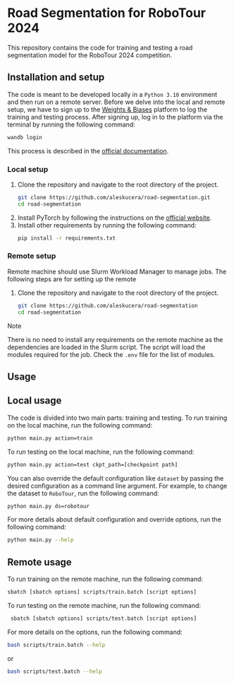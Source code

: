 # Road Segmentation for RoboTour 2024

This repository contains the code for training and testing a road segmentation model for the RoboTour 2024 competition.

## Installation and setup

The code is meant to be developed locally in a `Python 3.10` environment and then run on a remote server.
Before we delve into the local and remote setup, we have to sign up to the [Weights & Biases](https://wandb.ai/)
platform
to log the training and testing process. After signing up, log in to the platform via the terminal by running the
following
command:

```bash
wandb login
```

This process is described in the [official documentation](https://docs.wandb.ai/quickstart).

### Local setup

1. Clone the repository and navigate to the root directory of the project.
   ```bash
   git clone https://github.com/aleskucera/road-segmentation.git
   cd road-segmentation
   ```
2. Install PyTorch by following the instructions on the [official website](https://pytorch.org/get-started/locally/).
3. Install other requirements by running the following command:
   ```bash
   pip install -r requirements.txt
   ```

### Remote setup

Remote machine should use Slurm Workload Manager to manage jobs. The following steps are for setting up the remote

1. Clone the repository and navigate to the root directory of the project.
    ```bash
    git clone https://github.com/aleskucera/road-segmentation
    cd road-segmentation
    ```

> [!NOTE]  
> There is no need to install any requirements on the remote machine as the dependencies are loaded in the Slurm
> script. The script will load the modules required for the job. Check the `.env` file for the list of modules.

## Usage

## Local usage

The code is divided into two main parts: training and testing. To run training on the local machine, run the following
command:

   ```bash
   python main.py action=train
   ```

To run testing on the local machine, run the following command:

   ```bash
   python main.py action=test ckpt_path=[checkpoint path]
   ```

You can also override the default configuration like `dataset` by passing the desired configuration as a command line
argument. For example, to change the dataset to `RoboTour`, run the following command:

   ```bash
   python main.py ds=robotour
   ```

For more details about default configuration and override options, run the following command:

   ```bash
   python main.py --help
   ```

## Remote usage

To run training on the remote machine, run the following command:

   ```bash
   sbatch [sbatch options] scripts/train.batch [script options]
   ```

To run testing on the remote machine, run the following command:

   ```bash
    sbatch [sbatch options] scripts/test.batch [script options]
   ```

For more details on the options, run the following command:

   ```bash
   bash scripts/train.batch --help
   ```

or

   ```bash
   bash scripts/test.batch --help
   ```